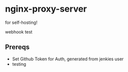 # nginx-proxy-server
for self-hosting!

webhook test

## Prereqs
- Set Github Token for Auth, generated from jenkies user
- testing